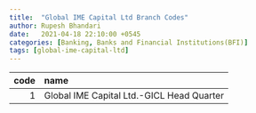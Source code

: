 ```yaml
---
title:  "Global IME Capital Ltd Branch Codes"
author: Rupesh Bhandari
date:   2021-04-18 22:10:00 +0545
categories: [Banking, Banks and Financial Institutions(BFI)]
tags: [global-ime-capital-ltd]
---
```


|   code | name                                      |
|-------:|:------------------------------------------|
|      1 | Global IME Capital Ltd.-GICL Head Quarter |